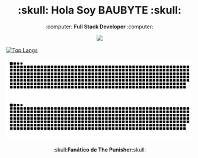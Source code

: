 <h1 align="center"><b>:skull: Hola Soy BAUBYTE :skull:</b></h1>
<p align="center">:computer: <b>Full Stack Developer </b> :computer:</p>

<p align="center"><img src="https://github-readme-stats-lovat-three-67.vercel.app/api?username=baubyte&&show_icons=true&title_color=00fa9a&icon_color=00c87b&text_color=00fa9a&bg_color=191919"></p>

[![Top Langs](https://github-readme-stats-lovat-three-67.vercel.app/api/top-langs/?username=baubyte&bg_color=000000&text_color=FFFFFF&title_color=159E4A&langs_count=10&card_width=1000&layout=compact)](https://github.com/baubyte/github-readme-stats)

![github contribution grid snake animation](https://raw.githubusercontent.com/baubyte/baubyte/output/only-svg/github-contribution-grid-snake-dark.svg#gh-dark-mode-only)![github contribution grid snake animation](https://raw.githubusercontent.com/baubyte/baubyte/output/only-svg/github-contribution-grid-snake.svg#gh-light-mode-only)

<p align="center">:skull:<b>Fanático de The Punisher</b>:skull: </p>
